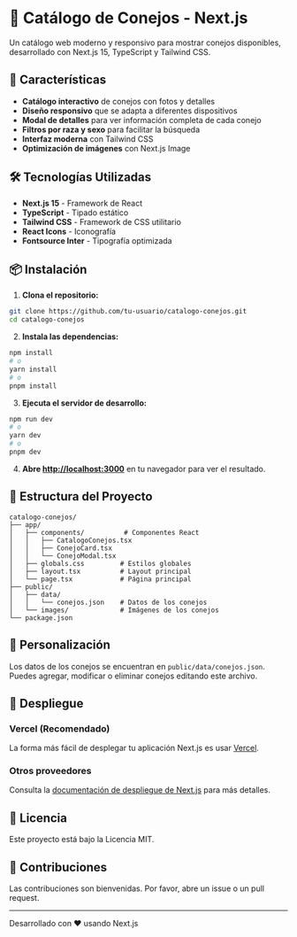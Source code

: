 # 🐰 Catálogo de Conejos - Next.js

Un catálogo web moderno y responsivo para mostrar conejos disponibles, desarrollado con Next.js 15, TypeScript y Tailwind CSS.

## 🚀 Características

- **Catálogo interactivo** de conejos con fotos y detalles
- **Diseño responsivo** que se adapta a diferentes dispositivos
- **Modal de detalles** para ver información completa de cada conejo
- **Filtros por raza y sexo** para facilitar la búsqueda
- **Interfaz moderna** con Tailwind CSS
- **Optimización de imágenes** con Next.js Image

## 🛠️ Tecnologías Utilizadas

- **Next.js 15** - Framework de React
- **TypeScript** - Tipado estático
- **Tailwind CSS** - Framework de CSS utilitario
- **React Icons** - Iconografía
- **Fontsource Inter** - Tipografía optimizada

## 📦 Instalación

1. **Clona el repositorio:**
```bash
git clone https://github.com/tu-usuario/catalogo-conejos.git
cd catalogo-conejos
```

2. **Instala las dependencias:**
```bash
npm install
# o
yarn install
# o
pnpm install
```

3. **Ejecuta el servidor de desarrollo:**
```bash
npm run dev
# o
yarn dev
# o
pnpm dev
```

4. **Abre [http://localhost:3000](http://localhost:3000)** en tu navegador para ver el resultado.

## 📁 Estructura del Proyecto

```
catalogo-conejos/
├── app/
│   ├── components/          # Componentes React
│   │   ├── CatalogoConejos.tsx
│   │   ├── ConejoCard.tsx
│   │   └── ConejoModal.tsx
│   ├── globals.css         # Estilos globales
│   ├── layout.tsx          # Layout principal
│   └── page.tsx            # Página principal
├── public/
│   ├── data/
│   │   └── conejos.json    # Datos de los conejos
│   └── images/             # Imágenes de los conejos
└── package.json
```

## 🎨 Personalización

Los datos de los conejos se encuentran en `public/data/conejos.json`. Puedes agregar, modificar o eliminar conejos editando este archivo.

## 🚀 Despliegue

### Vercel (Recomendado)
La forma más fácil de desplegar tu aplicación Next.js es usar [Vercel](https://vercel.com/new?utm_medium=default-template&filter=next.js&utm_source=create-next-app&utm_campaign=create-next-app-readme).

### Otros proveedores
Consulta la [documentación de despliegue de Next.js](https://nextjs.org/docs/app/building-your-application/deploying) para más detalles.

## 📝 Licencia

Este proyecto está bajo la Licencia MIT.

## 🤝 Contribuciones

Las contribuciones son bienvenidas. Por favor, abre un issue o un pull request.

---

Desarrollado con ❤️ usando Next.js
